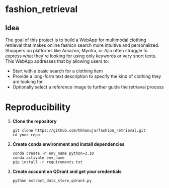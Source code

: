 # fashion_retrieval

## Idea
The goal of this project is to build a WebApp for multimodal clothing retrieval that makes online fashion search more intuitive and personalized.
Shoppers on platforms like Amazon, Myntra, or Ajio often struggle to express what they're looking for using only keywords or very short texts. This WebApp addresses that by allowing users to:
- Start with a basic search for a clothing item
- Provide a long-form text description to specify the kind of clothing they are looking for
- Optionally select a reference image to further guide the retrieval process

# Reproducibility

1. **Clone the repository**
   ```
   git clone https://github.com/hkhanuja/fashion_retrieval.git
   cd your-repo
   ```
2. **Create conda environment and install dependencies**
   ```
   conda create -n env_name python=3.10
   conda activate env_name
   pip install -r requirements.txt
   ```

3. **Create account on QDrant and get your credentials**
   ```
   python extract_data_store_qdrant.py
   ```
